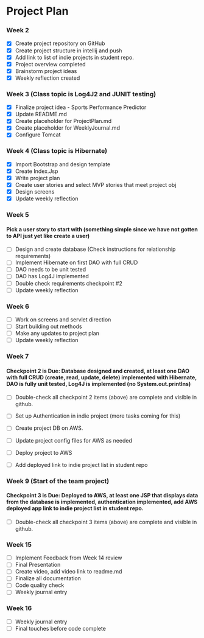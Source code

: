 # Project Plan

### Week 2 
- [X] Create project repository on GitHub
- [X] Create project structure in intellij and push
- [X] Add link to list of indie projects in student repo.
- [X] Project overview completed
- [X] Brainstorm project ideas
- [X] Weekly reflection created

### Week 3 (Class topic is Log4J2 and JUNIT testing)
- [X] Finalize project idea - Sports Performance Predictor
- [X] Update README.md
- [X] Create placeholder for ProjectPlan.md
- [X] Create placeholder for WeeklyJournal.md
- [X] Configure Tomcat

### Week 4 (Class topic is Hibernate)
- [X] Import Bootstrap and design template
- [X] Create Index.Jsp 
- [X] Write project plan
- [X] Create user stories and select MVP stories that meet project obj
- [X] Design screens 
- [X] Update weekly reflection

### Week 5 
#### Pick a user story to start with (something simple since we have not gotten to API just yet like create a user)
- [ ] Design and create database (Check instructions for relationship requirements)
- [ ] Implement Hibernate on first DAO with full CRUD
- [ ] DAO needs to be unit tested
- [ ] DAO has Log4J implemented 
- [ ] Double check requirements checkpoint #2 
- [ ] Update weekly reflection

### Week 6
- [ ] Work on screens and servlet direction
- [ ] Start building out methods
- [ ] Make any updates to project plan
- [ ] Update weekly reflection

### Week 7
#### Checkpoint 2 is Due: Database designed and created, at least one DAO with full CRUD (create, read, update, delete) implemented with Hibernate, DAO is fully unit tested, Log4J is implemented (no System.out.printlns)

- [ ] Double-check all checkpoint 2 items (above) are complete and visible in github.
- [ ] Set up Authentication in indie project (more tasks coming for this)
- [ ] Create project DB on AWS.
- [ ] Update project config files for AWS as needed
- [ ] Deploy project to AWS
- [ ] Add deployed link to indie project list in student repo


### Week 9 (Start of the team project)
#### Checkpoint 3 is Due: Deployed to AWS, at least one JSP that displays data from the database is implemented, authentication implemented, add AWS deployed app link to indie project list in student repo.
- [ ] Double-check all checkpoint 3 items (above) are complete and visible in github.

### Week 15
- [ ] Implement Feedback from Week 14 review
- [ ] Final Presentation
- [ ] Create video, add video link to readme.md
- [ ] Finalize all documentation
- [ ] Code quality check
- [ ] Weekly journal entry

### Week 16
- [ ] Weekly journal entry
- [ ] Final touches before code complete
